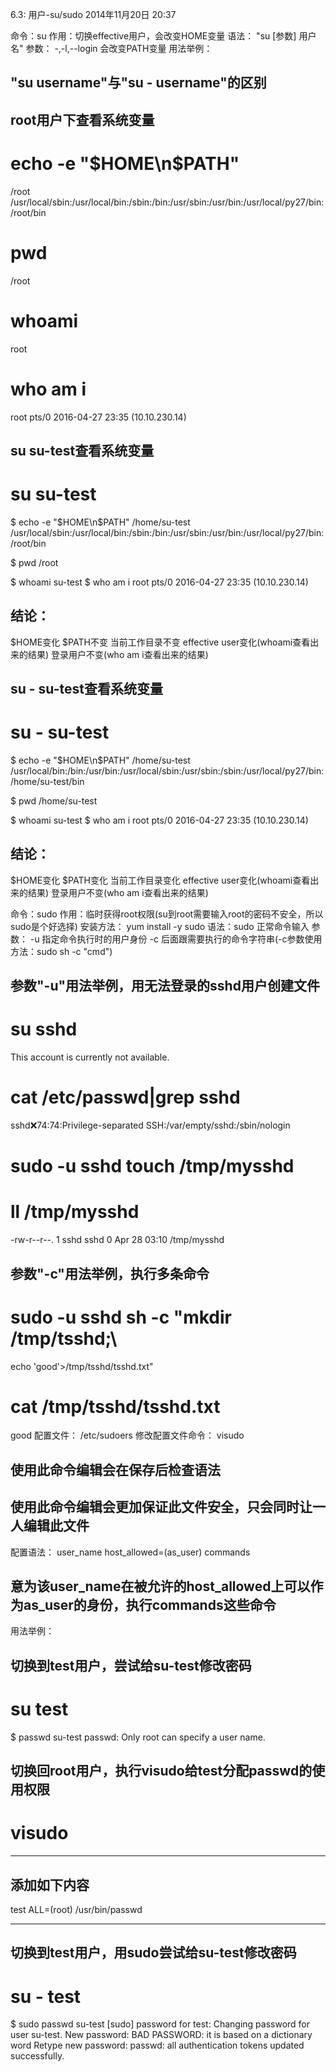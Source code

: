 6.3: 用户-su/sudo
2014年11月20日
20:37
 
命令：su
作用：切换effective用户，会改变HOME变量
语法：
"su [参数] 用户名"
参数：
-,-l,--login 会改变PATH变量
用法举例：
## "su username"与"su - username"的区别
## root用户下查看系统变量
# echo -e "$HOME\n$PATH"
/root
/usr/local/sbin:/usr/local/bin:/sbin:/bin:/usr/sbin:/usr/bin:/usr/local/py27/bin:/root/bin
 
# pwd
/root
 
# whoami
root
# who am i
root     pts/0        2016-04-27 23:35 (10.10.230.14)
 
## su su-test查看系统变量
# su su-test
$ echo -e "$HOME\n$PATH"
/home/su-test
/usr/local/sbin:/usr/local/bin:/sbin:/bin:/usr/sbin:/usr/bin:/usr/local/py27/bin:/root/bin
 
$ pwd
/root
 
$ whoami
su-test
$ who am i
root     pts/0        2016-04-27 23:35 (10.10.230.14)
## 结论：
$HOME变化
$PATH不变
当前工作目录不变
effective user变化(whoami查看出来的结果)
登录用户不变(who am i查看出来的结果)
 
## su - su-test查看系统变量
# su - su-test
$ echo -e "$HOME\n$PATH"
/home/su-test
/usr/local/bin:/bin:/usr/bin:/usr/local/sbin:/usr/sbin:/sbin:/usr/local/py27/bin:/home/su-test/bin
 
$ pwd
/home/su-test
 
$ whoami
su-test
$ who am i
root     pts/0        2016-04-27 23:35 (10.10.230.14)
## 结论：
$HOME变化
$PATH变化
当前工作目录变化
effective user变化(whoami查看出来的结果)
登录用户不变(who am i查看出来的结果) 
命令：sudo
作用：临时获得root权限(su到root需要输入root的密码不安全，所以sudo是个好选择)
安装方法： yum install -y sudo
语法：sudo 正常命令输入
参数：
-u 指定命令执行时的用户身份
-c 后面跟需要执行的命令字符串(-c参数使用方法：sudo sh -c "cmd")
## 参数"-u"用法举例，用无法登录的sshd用户创建文件
# su sshd
This account is currently not available.
# cat /etc/passwd|grep sshd
sshd:x:74:74:Privilege-separated SSH:/var/empty/sshd:/sbin/nologin
# sudo -u sshd touch /tmp/mysshd
# ll /tmp/mysshd
-rw-r--r--. 1 sshd sshd 0 Apr 28 03:10 /tmp/mysshd
## 参数"-c"用法举例，执行多条命令
# sudo -u sshd sh -c "mkdir /tmp/tsshd;\
echo 'good'>/tmp/tsshd/tsshd.txt"
# cat /tmp/tsshd/tsshd.txt
good配置文件：
/etc/sudoers
修改配置文件命令：
visudo
## 使用此命令编辑会在保存后检查语法
## 使用此命令编辑会更加保证此文件安全，只会同时让一人编辑此文件
配置语法：
user_name host_allowed=(as_user) commands
## 意为该user_name在被允许的host_allowed上可以作为as_user的身份，执行commands这些命令
用法举例：
## 切换到test用户，尝试给su-test修改密码
# su test
$ passwd su-test
passwd: Only root can specify a user name.
 
## 切换回root用户，执行visudo给test分配passwd的使用权限
# visudo
*********************************************
## 添加如下内容
test    ALL=(root)      /usr/bin/passwd
*********************************************
 
## 切换到test用户，用sudo尝试给su-test修改密码
# su - test
$ sudo passwd su-test
[sudo] password for test:
Changing password for user su-test.
New password:
BAD PASSWORD: it is based on a dictionary word
Retype new password:
passwd: all authentication tokens updated successfully.
